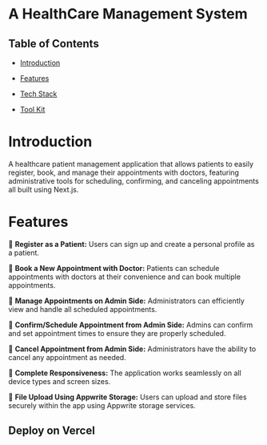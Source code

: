 # A HealthCare Management System

## Table of Contents
- [Introduction](#introduction)

- [Features](#features)

- [Tech Stack](#tech-stack)

- [Tool Kit](#tool-kit)

# Introduction
A healthcare patient management application that allows patients to easily register, book, and manage their appointments with doctors, featuring administrative tools for scheduling, confirming, and canceling appointments all built using Next.js.

# Features
🚀 **Register as a Patient:** Users can sign up and create a personal profile as a patient.

🚀 **Book a New Appointment with Doctor:** Patients can schedule appointments with doctors at their convenience and can book multiple appointments.

🚀 **Manage Appointments on Admin Side:** Administrators can efficiently view and handle all scheduled appointments.

🚀 **Confirm/Schedule Appointment from Admin Side:** Admins can confirm and set appointment times to ensure they are properly scheduled.

🚀 **Cancel Appointment from Admin Side:** Administrators have the ability to cancel any appointment as needed.

🚀 **Complete Responsiveness:** The application works seamlessly on all device types and screen sizes.

🚀 **File Upload Using Appwrite Storage:** Users can upload and store files securely within the app using Appwrite storage services.




## Deploy on Vercel

